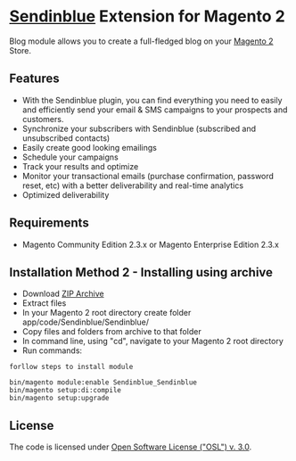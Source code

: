 # [Sendinblue](http://sendinblue.com/) Extension for Magento 2

Blog module allows you to create a full-fledged blog on your [Magento 2](http://magento.com/) Store.

## Features
  * With the Sendinblue plugin, you can find everything you need to easily and efficiently send your email & SMS campaigns to your prospects and customers.
  * Synchronize your subscribers with Sendinblue (subscribed and unsubscribed contacts)
  * Easily create good looking emailings
  * Schedule your campaigns
  * Track your results and optimize
  * Monitor your transactional emails (purchase confirmation, password reset, etc) with a better deliverability and real-time analytics
  * Optimized deliverability

## Requirements
  * Magento Community Edition 2.3.x or Magento Enterprise Edition 2.3.x
  

## Installation Method 2 - Installing using archive
  * Download [ZIP Archive](https://github.com/dadolun95/module-sendinblue)
  * Extract files
  * In your Magento 2 root directory create folder app/code/Sendinblue/Sendinblue/
  * Copy files and folders from archive to that folder
  * In command line, using "cd", navigate to your Magento 2 root directory
  * Run commands:
```
forllow steps to install module 

bin/magento module:enable Sendinblue_Sendinblue
bin/magento setup:di:compile
bin/magento setup:upgrade
```

## License
The code is licensed under [Open Software License ("OSL") v. 3.0](http://opensource.org/licenses/osl-3.0.php).
